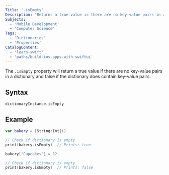 ```yaml
---
Title: '.isEmpty'
Description: 'Returns a true value is there are no key-value pairs in a dictionary and false otherwise.'
Subjects:
  - 'Mobile Development'
  - 'Computer Science'
Tags:
  - 'Dictionaries'
  - 'Properties'
CatalogContent:
  - 'learn-swift'
  - 'paths/build-ios-apps-with-swiftui'
---
```


The `.isEmpty` property will return a true value if there are no key-value pairs in a dictionary and false if the dictionary does contain key-value pairs.

## Syntax

```pseudo
dictionaryInstance.isEmpty
```

## Example

```swift
var bakery = [String:Int]()

// Check if dictionary is empty
print(bakery.isEmpty)  // Prints: true

bakery["Cupcakes"] = 12

// Check if dictionary is empty
print(bakery.isEmpty)  // Prints: false
```
